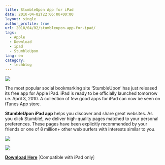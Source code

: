 ```yaml
---
title: StumbleUpon App for iPad
date: 2010-04-02T22:06:00+00:00
layout: single
author_profile: true
url: 2010/04/02/stumbleupon-app-for-ipad/
tags:
  - Apple
  - Download
  - ipad
  - StumbleUpon
lang: en
category: 
  - techblog
---
```

[![](http://2.bp.blogspot.com/_vaUVXcmC3OI/S7ZjI14h-mI/AAAAAAAABcM/t-uFqkwbnk4/s1600/02042010193923.jpg)](http://2.bp.blogspot.com/_vaUVXcmC3OI/S7ZjI14h-mI/AAAAAAAABcM/t-uFqkwbnk4/s1600-h/02042010193923.jpg)

The most popular social bookmarking site ‘StumbleUpon’ has just released its free app for Apple iPad. iPad is ready to be officially launched tomorrow i.e. April 3, 2010. A collection of few good apps for iPad can now be seen on iTunes App store.

**StumbleUpon iPad app** helps you discover and share great websites. As you click Stumble!, we deliver high-quality pages matched to your personal preferences. These pages have been explicitly recommended by your friends or one of 8 million+ other web surfers with interests similar to you.

[![](http://1.bp.blogspot.com/_vaUVXcmC3OI/S7Zi98lMT2I/AAAAAAAABcE/k0njslrakhM/s400/su_1.jpg)](http://1.bp.blogspot.com/_vaUVXcmC3OI/S7Zi98lMT2I/AAAAAAAABcE/k0njslrakhM/s1600-h/su_1.jpg)

[![](http://1.bp.blogspot.com/_vaUVXcmC3OI/S7Zi_dHDkRI/AAAAAAAABcI/DUjKc_hO7HE/s400/su_2.jpg)](http://1.bp.blogspot.com/_vaUVXcmC3OI/S7Zi_dHDkRI/AAAAAAAABcI/DUjKc_hO7HE/s1600-h/su_2.jpg)

[**Download Here**](http://itunes.apple.com/in/app/stumbleupon/id364194133?mt=8) \[Compatible with iPad only\]